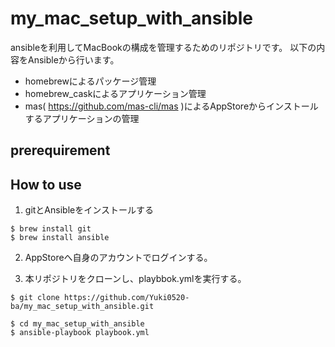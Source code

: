# my_mac_setup_with_ansible

ansibleを利用してMacBookの構成を管理するためのリポジトリです。
以下の内容をAnsibleから行います。

- homebrewによるパッケージ管理
- homebrew_caskによるアプリケーション管理
- mas( https://github.com/mas-cli/mas )によるAppStoreからインストールするアプリケーションの管理


## prerequirement




## How to use

1. gitとAnsibleをインストールする

```
$ brew install git
$ brew install ansible
```

2. AppStoreへ自身のアカウントでログインする。

3. 本リポジトリをクローンし、playbbok.ymlを実行する。

```
$ git clone https://github.com/Yuki0520-ba/my_mac_setup_with_ansible.git
```
```
$ cd my_mac_setup_with_ansible
$ ansible-playbook playbook.yml
```